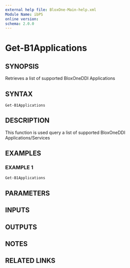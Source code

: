 ```yaml
---
external help file: BloxOne-Main-help.xml
Module Name: ibPS
online version:
schema: 2.0.0
---
```


# Get-B1Applications

## SYNOPSIS
Retrieves a list of supported BloxOneDDI Applications

## SYNTAX

```
Get-B1Applications
```

## DESCRIPTION
This function is used query a list of supported BloxOneDDI Applications/Services

## EXAMPLES

### EXAMPLE 1
```powershell
Get-B1Applications
```

## PARAMETERS

## INPUTS

## OUTPUTS

## NOTES

## RELATED LINKS
